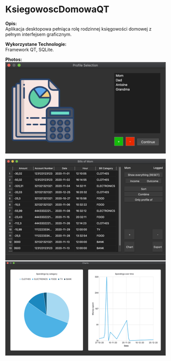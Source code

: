 # KsiegowoscDomowaQT

**Opis:**<br>
Aplikacja desktopowa pełniąca rolę rodzinnej księgowości domowej z pełnym interfejsem graficznym.

**Wykorzystane Technologie:**<br>
Framework QT, SQLite.

**Photos:**
<img src="./Images/profiles.png">

<img src="./Images/bills.png">

<img src="./Images/charts.png">
